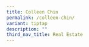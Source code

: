 ```yaml
---
title: Colleen Chin
permalink: /colleen-chin/
variant: tiptap
description: ""
third_nav_title: Real Estate
---
```


